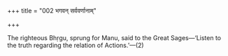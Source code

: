 +++
title = "002 भगवन् सर्ववर्णानाम्"

+++

The righteous Bhṛgu, sprung for Manu, said to the Great Sages—‘Listen to the truth regarding the relation of Actions.’—(2)